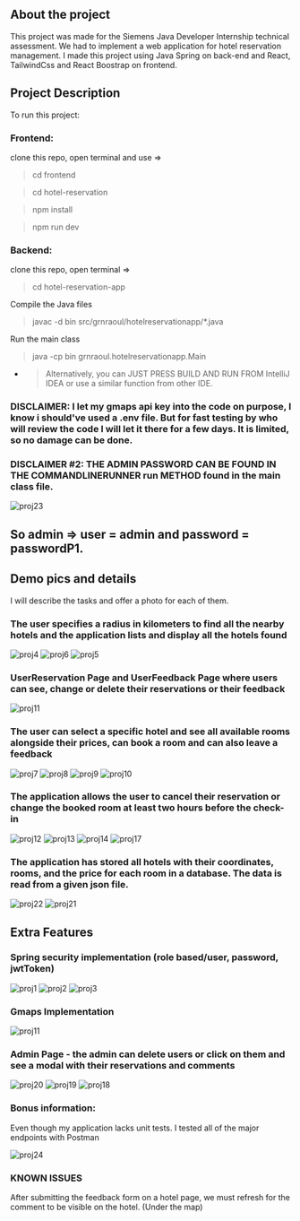 
## About the project

This project was made for the Siemens Java Developer Internship technical assessment.
We had to implement a web application for hotel reservation management.
I made this project using Java Spring on back-end and React, TailwindCss and React Boostrap on frontend.

## Project Description

To run this project:

### Frontend:

clone this repo, open terminal and use => 
> cd frontend

> cd hotel-reservation

> npm install

> npm run dev

### Backend:

clone this repo, open terminal =>
> cd hotel-reservation-app

Compile the Java files
> javac -d bin src/grnraoul/hotelreservationapp/*.java

Run the main class
> java -cp bin grnraoul.hotelreservationapp.Main

- > Alternatively, you can JUST PRESS BUILD AND RUN FROM IntelliJ IDEA or use a similar function from other IDE.

### DISCLAIMER: I let my gmaps api key into the code on purpose, I know i should've used a .env file. But for fast testing by who will review the code I will let it there for a few days. It is limited, so no damage can be done.

### DISCLAIMER #2: THE ADMIN PASSWORD CAN BE FOUND IN THE COMMANDLINERUNNER run METHOD found in the main class file.

![proj23](https://github.com/RaoulGrn/hotel-reservation-app/assets/108396853/1cb4b6cf-a468-41ed-9b5a-878bcfa74e84)

## So admin => user = admin and password = passwordP1.

## Demo pics and details
I will describe the tasks and offer a photo for each of them.

### The user specifies a radius in kilometers to find all the nearby hotels and the application lists and display all the hotels found

![proj4](https://github.com/RaoulGrn/hotel-reservation-app/assets/108396853/691fe597-0e29-4187-a399-65840a068dcc)
![proj6](https://github.com/RaoulGrn/hotel-reservation-app/assets/108396853/e6268cd9-21c3-4e48-9755-cab1eb19a85d)
![proj5](https://github.com/RaoulGrn/hotel-reservation-app/assets/108396853/b8eacb18-4f68-4427-ae1f-95ffbe0d8df7)

### UserReservation Page and UserFeedback Page where users can see, change or delete their reservations or their feedback

![proj11](https://github.com/RaoulGrn/hotel-reservation-app/assets/108396853/9bdb91c8-a52f-47e6-b26d-9e01273e8184)

### The user can select a specific hotel and see all available rooms alongside their prices, can book a room and can also leave a feedback

![proj7](https://github.com/RaoulGrn/hotel-reservation-app/assets/108396853/8844646f-3044-44d2-92e6-ac0ffeb040fc)
![proj8](https://github.com/RaoulGrn/hotel-reservation-app/assets/108396853/a39c2737-4d65-4871-8e1f-228767b08b4a)
![proj9](https://github.com/RaoulGrn/hotel-reservation-app/assets/108396853/57c72be8-e30d-4615-b891-48218b2e9063)
![proj10](https://github.com/RaoulGrn/hotel-reservation-app/assets/108396853/07495e93-92ba-4aa2-ac1f-7fae7a22d03f)


### The application allows the user to cancel their reservation or change the booked room at least two hours before the check-in

![proj12](https://github.com/RaoulGrn/hotel-reservation-app/assets/108396853/5804fa32-dce2-4ba1-bed4-1f2146dcf41a)
![proj13](https://github.com/RaoulGrn/hotel-reservation-app/assets/108396853/b854f1a6-0c03-478c-9ddf-74edc174779b)
![proj14](https://github.com/RaoulGrn/hotel-reservation-app/assets/108396853/11f085db-db11-4bc4-a2ce-d678c4f32280)
![proj17](https://github.com/RaoulGrn/hotel-reservation-app/assets/108396853/9bc7d7f8-e06d-4b49-a1c3-da985fe7714d)

### The application has stored all hotels with their coordinates, rooms, and the price for each room in a database. The data is read from a given json file.

![proj22](https://github.com/RaoulGrn/hotel-reservation-app/assets/108396853/30aff401-3424-47af-9b06-121ef76b86a2)
![proj21](https://github.com/RaoulGrn/hotel-reservation-app/assets/108396853/e8f29205-c999-4b1a-9967-b601b12c5ac4)


## Extra Features

### Spring security implementation (role based/user, password, jwtToken)

![proj1](https://github.com/RaoulGrn/hotel-reservation-app/assets/108396853/94315545-9cc6-4e89-820d-3784c900c156)
![proj2](https://github.com/RaoulGrn/hotel-reservation-app/assets/108396853/52f20514-a4bf-4c64-b19c-2cfd68de60ed)
![proj3](https://github.com/RaoulGrn/hotel-reservation-app/assets/108396853/73ec00a1-987b-4398-b6fe-5406e12f5336)

### Gmaps Implementation

![proj11](https://github.com/RaoulGrn/hotel-reservation-app/assets/108396853/941cbafd-5a3c-42d5-be20-df8e1e066c40)


### Admin Page - the admin can delete users or click on them and see a modal with their reservations and comments

![proj20](https://github.com/RaoulGrn/hotel-reservation-app/assets/108396853/65df8dd3-e233-4dca-9d72-fdefd2380136)
![proj19](https://github.com/RaoulGrn/hotel-reservation-app/assets/108396853/ef15445c-afa2-4f62-965a-5b55fa6b6dcb)
![proj18](https://github.com/RaoulGrn/hotel-reservation-app/assets/108396853/5bf87cff-c8e6-4e0a-a817-997e871e44db)


### Bonus information:

Even though my application lacks unit tests. I tested all of the major endpoints with Postman

![proj24](https://github.com/RaoulGrn/hotel-reservation-app/assets/108396853/16082148-b7fc-4040-b9de-f6203c9bf2b3)


### KNOWN ISSUES

After submitting the feedback form on a hotel page, we must refresh for the comment to be visible on the hotel. (Under the map)











